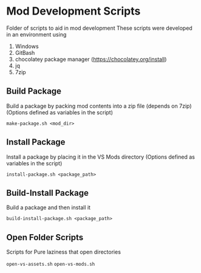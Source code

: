 # Mod Development Scripts

Folder of scripts to aid in mod development
These scripts were developed in an environment using

1. Windows
2. GitBash
3. chocolatey package manager (https://chocolatey.org/install)
4. jq
5. 7zip
 
## Build Package

Build a package by packing mod contents into a zip file (depends on 7zip)
(Options defined as variables in the script)

`make-package.sh <mod_dir>`

## Install Package

Install a package by placing it in the VS Mods directory
(Options defined as variables in the script)

`install-package.sh <package_path>`

## Build-Install Package

Build a package and then install it 

`build-install-package.sh <package_path>`

## Open Folder Scripts

Scripts for Pure laziness that open directories

`open-vs-assets.sh`
`open-vs-mods.sh`